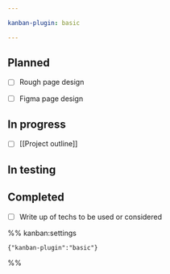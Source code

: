 ```yaml
---

kanban-plugin: basic

---
```


## Planned

- [ ] Rough page design
- [ ] Figma page design


## In progress

- [ ] [[Project outline]]


## In testing



## Completed

- [ ] Write up of techs to be used or considered




%% kanban:settings
```
{"kanban-plugin":"basic"}
```
%%